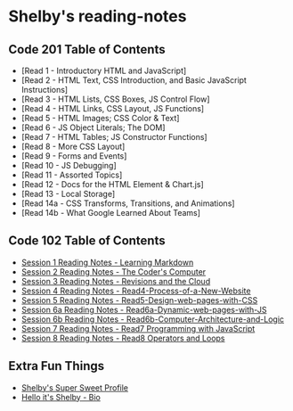 # Shelby's reading-notes

## Code 201 Table of Contents
  - [Read 1 - Introductory HTML and JavaScript]
  - [Read 2 - HTML Text, CSS Introduction, and Basic JavaScript Instructions]
  - [Read 3 - HTML Lists, CSS Boxes, JS Control Flow]
  - [Read 4 - HTML Links, CSS Layout, JS Functions]
  - [Read 5 - HTML Images; CSS Color & Text]
  - [Read 6 - JS Object Literals; The DOM]
  - [Read 7 - HTML Tables; JS Constructor Functions]
  - [Read 8 - More CSS Layout]
  - [Read 9 - Forms and Events]
  - [Read 10 - JS Debugging]
  - [Read 11 - Assorted Topics]
  - [Read 12 - Docs for the HTML <canvas> Element & Chart.js]
  - [Read 13 - Local Storage]
  - [Read 14a - CSS Transforms, Transitions, and Animations]
  - [Read 14b - What Google Learned About Teams]


## Code 102 Table of Contents
  - [Session 1 Reading Notes - Learning Markdown](Read1-Learning-Markdown.md)
  - [Session 2 Reading Notes - The Coder's Computer](Read2-The-Coders-Computer.md)
  - [Session 3 Reading Notes - Revisions and the Cloud](Read3-Revisions-and-the-Cloud.md)
  - [Session 4 Reading Notes - Read4-Process-of-a-New-Website](Read4-Process-of-a-New-Website.md)
  - [Session 5 Reading Notes - Read5-Design-web-pages-with-CSS](Read5-Design-web-pages-with-CSS.md)
  - [Session 6a Reading Notes - Read6a-Dynamic-web-pages-with-JS](Read6a-Dynamic-web-pages-with-JS.md)
  - [Session 6b Reading Notes - Read6b-Computer-Architecture-and-Logic](Read6b-Computer-Architecture-and-Logic.md)
  - [Session 7 Reading Notes - Read7 Programming with JavaScript](Read7-Programming-with-JS.md)
  - [Session 8 Reading Notes - Read8 Operators and Loops](Read8-Operators-and-Loops.md)

## Extra Fun Things
  - [Shelby's Super Sweet Profile](https://github.com/shelbyharner)
  - [Hello it's Shelby - Bio](https://shelbyharner.github.io/Hello-its-Shelby/)
